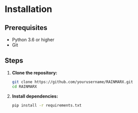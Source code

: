 # Installation

## Prerequisites

- Python 3.6 or higher
- Git

## Steps

1. **Clone the repository:**
   ```bash
   git clone https://github.com/yourusername/RAINMARX.git
   cd RAINMARX
   ```

2. **Install dependencies:**
   ```bash
   pip install -r requirements.txt
   ```
